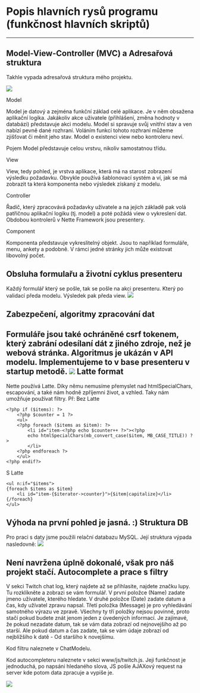 Popis hlavních rysů programu (funkčnost hlavních skriptů) 
===================


----------  


Model-View-Controller (MVC) a Adresařová struktura
-------------

Takhle vypada adresařová struktura mého projektu. 

![](https://i.imgur.com/fCs6Jvk.png)

Model

Model je datový a zejména funkční základ celé aplikace. Je v něm obsažena aplikační logika. Jakákoliv akce uživatele (přihlášení, změna hodnoty v databázi) představuje akci modelu. Model si spravuje svůj vnitřní stav a ven nabízí pevně dané rozhraní. Voláním funkcí tohoto rozhraní můžeme zjišťovat či měnit jeho stav. Model o existenci view nebo kontroleru neví.

Pojem Model představuje celou vrstvu, nikoliv samostatnou třídu.

View

View, tedy pohled, je vrstva aplikace, která má na starost zobrazení výsledku požadavku. Obvykle používá šablonovací systém a ví, jak se má zobrazit ta která komponenta nebo výsledek získaný z modelu.

Controller

Řadič, který zpracovává požadavky uživatele a na jejich základě pak volá patřičnou aplikační logiku (tj. model) a poté požádá view o vykreslení dat. Obdobou kontrolerů v Nette Framework jsou presentery.

Component

Komponenta představuje vykreslitelný objekt. Jsou to například formuláře, menu, ankety a podobně. V rámci jedné stránky jich může existovat libovolný počet. 

Obsluha formulařu a životní cyklus presenteru
-------------
Každý formulář který se pošle, tak se pošle na akci presenteru. Který po validací předa modelu. Výsledek pak předa view. 
 ![](https://files.nette.org/git/doc-2.4/lifecycle2.gif)

 Zabezpečení, algoritmy zpracování dat
-------------
Formuláře jsou také ochráněné csrf tokenem, který zabrání odesílaní dát z jiného zdroje, než je webová stránka. Algoritmus je ukázán v API modelu. Implementujeme to v base presenteru v startup metodě.
![](https://i.imgur.com/iaN9tAI.png)
 Latte format
-------------
Nette používá Latte. Díky němu nemusíme přemyslet nad htmlSpecialChars, escapování, a také nám hodně zpříjemni život, a vzhled. Taky nám umožňuje používat filtry.
Př: Bez Latte 
```
<?php if ($items): ?>
    <?php $counter = 1 ?>
    <ul>
    <?php foreach ($items as $item): ?>
        <li id="item-<?php echo $counter++ ?>"><?php
        echo htmlSpecialChars(mb_convert_case($item, MB_CASE_TITLE)) ?>
        </li>
    <?php endforeach ?>
    </ul>
<?php endif?>
```
S Latte
```
<ul n:if="$items">
{foreach $items as $item}
    <li id="item-{$iterator->counter}">{$item|capitalize}</li>
{/foreach}
</ul>
```
Výhoda na první pohled je jasná. :)
 Struktura DB
-------------
Pro praci s daty jsme použili relační databazu MySQL. Její struktura výpada nasledovně:
![](https://i.imgur.com/LBnCLFh.png)

Není navržena úplně dokonalé, však pro náš projekt stačí.
 Autocomplete a prace s filtry
-------------
V sekci Twitch chat log, který najdete až se přihlasite, najdete značku lupy. Tu rozklíkněte a zobrazi se vám formulář. V první položce (Name) zadate jmeno užívatele, kterého hledate. V druhé položce (Date) zadate datum a čas, kdy užívatel zpravu napsal. Třetí položka (Message) je pro vyhledávání samotného výrazu ve zpravě. Všechny ty tří položky nejsou povinné, proto stačí pokud budete znát jenom jeden z úvedených informací. Je zajímavé, že pokud nezadate datum, tak se vám data zobrazí od nejnovejšího až po starší. Ale pokud datum a čas zadate, tak se vám údaje zobrazí od nejblížšího k datě - Od staršího k novejšímu.

Kod filtru naleznete v ChatModelu. 

Kod autocompleteru naleznete v sekci www/js/twitch.js. Jeji funkčnost je jednoduchá, po napsáni hledaného slova, JS pošle AJAXový request na server kde potom data zpracuje a vypiše je. 

![](https://i.imgur.com/QwrJH8W.png)



